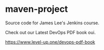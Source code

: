# maven-project
Source code for James Lee's Jenkins course.

Check out our Latest DevOps PDF book oui.

https://www.level-up.one/devops-pdf-book
